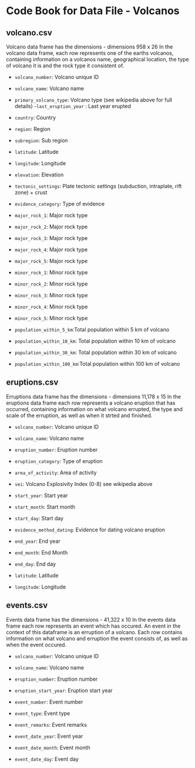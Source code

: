 # Code Book for Data File - Volcanos 


## volcano.csv
Volcano data frame has the dimensions - dimensions 958 x 26
In the volcano data frame, each row represents one of the earths volcanos, containing information on a volcanos name, geographical location, the type of volcano it is and the rock type it consistent of.
- `volcano_number`: Volcano unique ID

- `volcano_name`: Volcano name
- `primary_volcano_type`: Volcano type (see wikipedia above for full details)
-`last_eruption_year` : Last year erupted
- `country`: Country
- `region`: Region
- `subregion`: Sub region
- `latitude`: Latitude
- `longitude`: Longitude
- `elevation`: Elevation
- `tectonic_settings`: Plate tectonic settings (subduction, intraplate, rift zone) + crust
- `evidence_category`: Type of evidence
- `major_rock_1`: Major rock type
- `major_rock_2`: Major rock type
- `major_rock_3`: Major rock type
- `major_rock_4`: Major rock type
- `major_rock_5`: Major rock type
- `minor_rock_1`: Minor rock type
- `minor_rock_2`: Minor rock type
- `minor_rock_3`: Minor rock type
- `minor_rock_4`: Minor rock type
- `minor_rock_5`: Minor rock type
- `population_within_5_km`:Total population within 5 km of volcano
- `population_within_10_km`: Total population within 10 km of volcano
- `population_within_30_km`: Total population within 30 km of volcano
- `population_within_100_km`:Total population within 100 km of volcano

## eruptions.csv
Erruptions data frame has the dimensions - dimensions 11,178 x 15
In the eruptions data frame each row represents a volcano eruption that has occurred, containing information on what volcano errupted, the type and scale of the erruption, as well as when it strted and finished.
- `volcano_number`: Volcano unique ID

- `volcano_name`: Volcano name
- `eruption_number`: 	Eruption number
- `eruption_category`: Type of eruption
- `area_of_activity`: Area of activity
- `vei`: Volcano Explosivity Index (0-8) see wikipedia above
- `start_year`: Start year
- `start_month`: Start month
- `start_day`: Start day
- `evidence_method_dating`: Evidence for dating volcano eruption
- `end_year`: End year
- `end_month`: 	End Month
- `end_day`: End day
- `latitude`: Latitude
- `longitude`: Longitude

## events.csv
Events data frame has the dimensions - 41,322 x 10
In the events data frame each row represents an event which has occured. An event in the context of this dataframe is an erruption of a volcano. Each row contains information on what volcano and erruption the event consists of, as well as when the event occured.
- `volcano_number`: Volcano unique ID

- `volcano_name`: Volcano name
- `eruption_number`: 	Eruption number
- `eruption_start_year`: Eruption start year
- `event_number`: Event number
- `event_type`: 	Event type
- `event_remarks`: Event remarks
- `event_date_year`: Event year
- `event_date_month`: 	Event month
- `event_date_day`:	Event day
